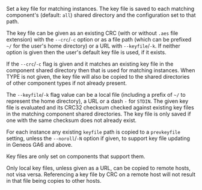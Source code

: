 Set a key file for matching instances. The key file is saved to each
matching component's (default: `all`) shared directory and the
configuration set to that path.

The key file can be given as an existing CRC (with or without `.aes`
file extension) with the `--crc`/`-c` option or as a file path (which
can be prefixed `~/` for the user's home directory) or a URL with
`--keyfile`/`-k`. If neither option is given then the user's default key
file is used, if it exists.

If the `--crc`/`-c` flag is given and it matches an existing key file in
the component shared directory then that is used for matching instances.
When TYPE is not given, the key file will also be copied to the shared
directories of other component types if not already present.

The `--keyfile`/`-k` flag value can be a local file (including a prefix
of `~/` to represent the home directory), a URL or a dash `-` for
`STDIN`. The given key file is evaluated and its CRC32 checksum checked
against existing key files in the matching component shared directories.
The key file is only saved if one with the same checksum does not
already exist. 

For each instance any existing `keyfile` path is copied to a
`prevkeyfile` setting, unless the `--noroll`/`-N` option if given, to
support key file updating in Geneos GA6 and above.

Key files are only set on components that support them.

Only local key files, unless given as a URL, can be copied to remote
hosts, not visa versa. Referencing a key file by CRC on a remote host
will not result in that file being copies to other hosts.
